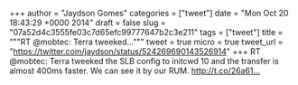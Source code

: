 
+++
author = "Jaydson Gomes"
categories = ["tweet"]
date = "Mon Oct 20 18:43:29 +0000 2014"
draft = false
slug = "07a52d4c3555fe03c7d65efc99777647b2c3e211"
tags = ["tweet"]
title = """RT @mobtec: Terra tweeked..."""
tweet = true
micro = true
tweet_url = "https://twitter.com/jaydson/status/524269690143526914"
+++
RT @mobtec: Terra tweeked the SLB config to initcwd 10 and the transfer is almost 400ms faster. We can see it by our RUM. http://t.co/26a61…
